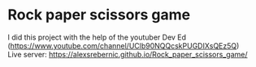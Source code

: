 # Rock paper scissors game
I did this project with the help of the youtuber Dev Ed (https://www.youtube.com/channel/UClb90NQQcskPUGDIXsQEz5Q)  
Live server: https://alexsrebernic.github.io/Rock_paper_scissors_game/
